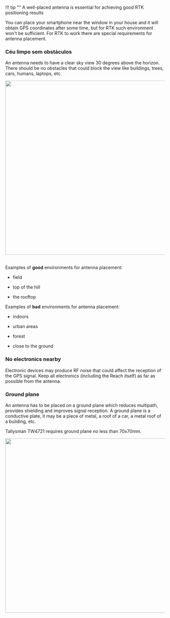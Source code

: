 !!! tip ""
	A well-placed antenna is essential for achieving good RTK positioning results

You can place your smartphone near the window in your house and it will obtain GPS coordinates after some time, but for RTK such environment won't be sufficient. For RTK to work there are special requirements for antenna placement.

### Céu limpo sem obstáculos

An antenna needs to have a clear sky view 30 degrees above the horizon. There should be no obstacles that could block the view like buildings, trees, cars, humans, laptops, etc.

<div style="text-align: center;"><img src="../img/reachm-plus/antenna-placement/antenna-mount.png" style="width: 550px;"></div><br>

Examples of **good** environments for antenna placement:

* field

* top of the hill

* the rooftop

Examples of **bad** environments for antenna placement:

* indoors

* urban areas

* forest

* close to the ground

### No electronics nearby

Electronic devices may produce RF noise that could affect the reception of the GPS signal. Keep all electronics (including the Reach itself) as far as possible from the antenna.

### Ground plane

An antenna has to be placed on a ground plane which reduces multipath, provides shielding and improves signal reception. A ground plane is a conductive plate, it may be a piece of metal, a roof of a car, a metal roof of a building, etc.

Tallysman TW4721 requires ground plane no less than 70x70mm.

<div style="text-align: center;"><img src="../img/reachm-plus/antenna-placement/antenna-ground-plane.png" style="width: 550px;"></div><br>
